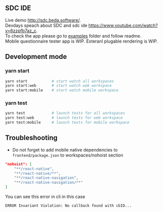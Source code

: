 ## SDC IDE

Live demo http://sdc.beda.software/.  
Devdays speach about SDC and sdc ide https://www.youtube.com/watch?v=6zzpfb7az_c.  
To check the app please go to [examples](examples) folder and follow readme.  
Mobile questionnaire tester app is WIP.
Exteranl plugable rendering is WIP.

## Development mode

### yarn start

```sh
yarn start           # start watch all workspaces
yarn start:web       # start watch web workspace
yarn start:mobile    # start watch mobile workspace
```

### yarn test

```sh
yarn test            # launch tests for all workspaces
yarn test:web        # launch tests for web workspace
yarn test:mobile     # launch tests for mobile workspace
```

## Troubleshooting

-   Do not forget to add mobile native dependencies to `frontend/package.json` to workspaces/nohoist section

```json
"nohoist": [
    "**/react-native",
    "**/react-native/**",
    "**/react-native-navigation",
    "**/react-native-navigation/**"
]
```

You can see this error in cli in this case

`ERROR Invariant Violation: No callback found with cbID...`
